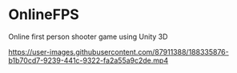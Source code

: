 # OnlineFPS
Online first person shooter game using Unity 3D


https://user-images.githubusercontent.com/87911388/188335876-b1b70cd7-9239-441c-9322-fa2a55a9c2de.mp4

